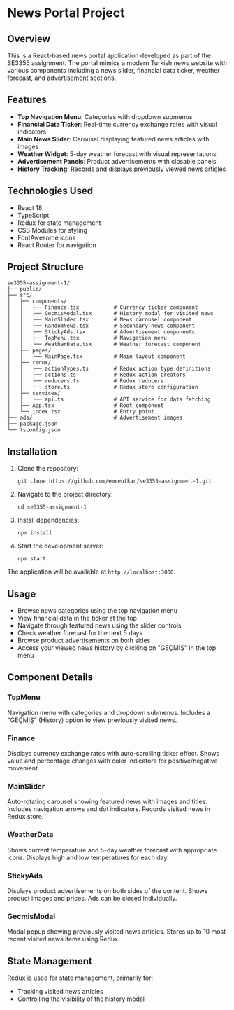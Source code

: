 # News Portal Project

## Overview

This is a React-based news portal application developed as part of the SE3355 assignment. The portal mimics a modern Turkish news website with various components including a news slider, financial data ticker, weather forecast, and advertisement sections.

## Features

- **Top Navigation Menu**: Categories with dropdown submenus
- **Financial Data Ticker**: Real-time currency exchange rates with visual indicators
- **Main News Slider**: Carousel displaying featured news articles with images
- **Weather Widget**: 5-day weather forecast with visual representations
- **Advertisement Panels**: Product advertisements with closable panels
- **History Tracking**: Records and displays previously viewed news articles

## Technologies Used

- React 18
- TypeScript
- Redux for state management
- CSS Modules for styling
- FontAwesome icons
- React Router for navigation

## Project Structure

```
se3355-assignment-1/
├── public/
├── src/
│   ├── components/
│   │   ├── Finance.tsx           # Currency ticker component
│   │   ├── GecmisModal.tsx       # History modal for visited news
│   │   ├── MainSlider.tsx        # News carousel component
│   │   ├── RandomNews.tsx        # Secondary news component
│   │   ├── StickyAds.tsx         # Advertisement components
│   │   ├── TopMenu.tsx           # Navigation menu
│   │   └── WeatherData.tsx       # Weather forecast component
│   ├── pages/
│   │   └── MainPage.tsx          # Main layout component
│   ├── redux/
│   │   ├── actionTypes.ts        # Redux action type definitions
│   │   ├── actions.ts            # Redux action creators
│   │   ├── reducers.ts           # Redux reducers
│   │   └── store.ts              # Redux store configuration
│   ├── services/
│   │   └── api.ts                # API service for data fetching
│   ├── App.tsx                   # Root component
│   └── index.tsx                 # Entry point
├── ads/                          # Advertisement images
├── package.json
└── tsconfig.json
```

## Installation

1. Clone the repository:
   ```
   git clone https://github.com/emreutkan/se3355-assignment-1.git
   ```

2. Navigate to the project directory:
   ```
   cd se3355-assignment-1
   ```

3. Install dependencies:
   ```
   npm install
   ```

4. Start the development server:
   ```
   npm start
   ```

The application will be available at `http://localhost:3000`.

## Usage

- Browse news categories using the top navigation menu
- View financial data in the ticker at the top
- Navigate through featured news using the slider controls
- Check weather forecast for the next 5 days
- Browse product advertisements on both sides
- Access your viewed news history by clicking on "GEÇMİŞ" in the top menu

## Component Details

### TopMenu
Navigation menu with categories and dropdown submenus. Includes a "GEÇMİŞ" (History) option to view previously visited news.

### Finance
Displays currency exchange rates with auto-scrolling ticker effect. Shows value and percentage changes with color indicators for positive/negative movement.

### MainSlider
Auto-rotating carousel showing featured news with images and titles. Includes navigation arrows and dot indicators. Records visited news in Redux store.

### WeatherData
Shows current temperature and 5-day weather forecast with appropriate icons. Displays high and low temperatures for each day.

### StickyAds
Displays product advertisements on both sides of the content. Shows product images and prices. Ads can be closed individually.

### GecmisModal
Modal popup showing previously visited news articles. Stores up to 10 most recent visited news items using Redux.

## State Management

Redux is used for state management, primarily for:
- Tracking visited news articles
- Controlling the visibility of the history modal

